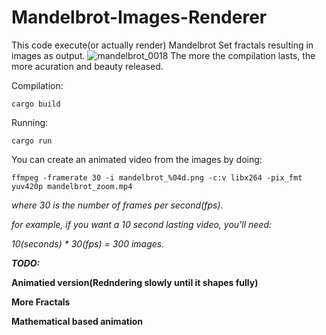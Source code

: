 # Mandelbrot-Images-Renderer
This code execute(or actually render) Mandelbrot Set fractals resulting in images as output.
![mandelbrot_0018](https://user-images.githubusercontent.com/109701506/236647025-86de7365-aa89-42ae-ac28-3f6954be8d49.png)
The more the compilation lasts, the more acuration and beauty released.

Compilation:
```
cargo build
```
Running:
```
cargo run
```

You can create an animated video from the images by doing:
```
ffmpeg -framerate 30 -i mandelbrot_%04d.png -c:v libx264 -pix_fmt yuv420p mandelbrot_zoom.mp4
```

*where 30 is the number of frames per second(fps)*.


*for example, if you want a 10 second lasting video, you'll need:*


*10(seconds) * 30(fps) = 300 images.*

***TODO:***

**Animatied version(Redndering slowly until it shapes fully)**

**More Fractals**

**Mathematical based animation**


